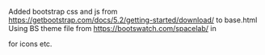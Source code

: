 Added bootstrap css and js from https://getbootstrap.com/docs/5.2/getting-started/download/ to base.html
Using BS theme file from https://bootswatch.com/spacelab/ in

<script src="https://kit.fontawesome.com/04aabd75a3.js" crossorigin="anonymous"></script> for icons etc.